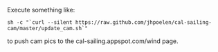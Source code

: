 Execute something like:
```
sh -c "`curl --silent https://raw.github.com/jhpoelen/cal-sailing-cam/master/update_cam.sh`"
```
to push cam pics to the cal-sailing.appspot.com/wind page.
